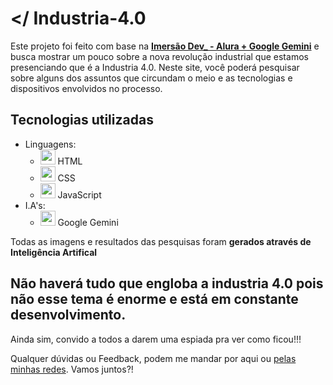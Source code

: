 # **</ Industria-4.0**
  Este projeto foi feito com base na [**Imersão Dev_ - Alura + Google Gemini**](https://cursos.alura.com.br/imersao?utm_source=sendflow&utm_medium=whatsapp&utm_content=aula-01&utm_campaign=imersao-dev-google-gemini-ago24) e busca mostrar um pouco sobre a nova revolução industrial que estamos presenciando que é a Industria 4.0. Neste site, você poderá pesquisar sobre alguns dos assuntos que circundam o meio e as tecnologias e dispositivos envolvidos no processo. 

## Tecnologias utilizadas
* Linguagens:
  * <img src="https://img.icons8.com/color/48/000000/html-5.png" width="24" height="24" /> HTML
  * <img src="https://img.icons8.com/color/48/000000/css3.png" width="24" height="24" /> CSS
  * <img src="https://img.icons8.com/color/48/000000/javascript.png" width="24" height="24" /> JavaScript
* I.A's:
  - <img src="https://img.icons8.com/color/48/000000/google-logo.png" width="24" height="24" /> Google Gemini

Todas as imagens e resultados das pesquisas foram **gerados através de Inteligência Artifical**

## Não haverá tudo que engloba a industria 4.0 pois não esse tema é enorme e está em constante desenvolvimento.
Ainda sim, convido a todos a darem uma espiada pra ver como ficou!!!

Qualquer dúvidas ou Feedback, podem me mandar por aqui ou [pelas minhas redes](https://linktr.ee/th.silveira.soares).
Vamos juntos?!
